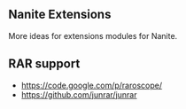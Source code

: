 Nanite Extensions
-----------------

More ideas for extensions modules for Nanite.


RAR support
-----------

* https://code.google.com/p/raroscope/
* https://github.com/junrar/junrar


